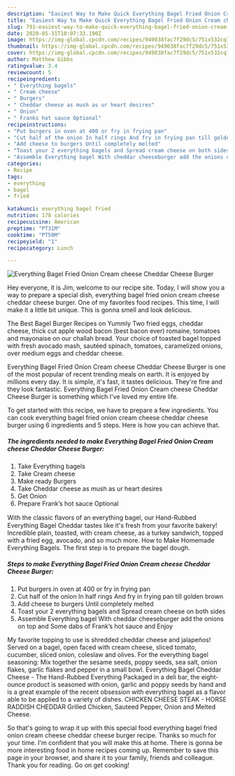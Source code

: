 ```yaml
---
description: "Easiest Way to Make Quick Everything Bagel Fried Onion Cream cheese Cheddar Cheese Burger"
title: "Easiest Way to Make Quick Everything Bagel Fried Onion Cream cheese Cheddar Cheese Burger"
slug: 791-easiest-way-to-make-quick-everything-bagel-fried-onion-cream-cheese-cheddar-cheese-burger
date: 2020-05-31T10:07:33.190Z
image: https://img-global.cpcdn.com/recipes/949038fac7f29dc5/751x532cq70/everything-bagel-fried-onion-cream-cheese-cheddar-cheese-burger-recipe-main-photo.jpg
thumbnail: https://img-global.cpcdn.com/recipes/949038fac7f29dc5/751x532cq70/everything-bagel-fried-onion-cream-cheese-cheddar-cheese-burger-recipe-main-photo.jpg
cover: https://img-global.cpcdn.com/recipes/949038fac7f29dc5/751x532cq70/everything-bagel-fried-onion-cream-cheese-cheddar-cheese-burger-recipe-main-photo.jpg
author: Matthew Gibbs
ratingvalue: 3.4
reviewcount: 5
recipeingredient:
- " Everything bagels"
- " Cream cheese"
- " Burgers"
- " Cheddar cheese as mush as ur heart desires"
- " Onion"
- " Franks hot sauce Optional"
recipeinstructions:
- "Put burgers in oven at 400 or fry in frying pan"
- "Cut half of the onion In half rings And fry in frying pan till golden brown"
- "Add cheese to burgers Until completely melted"
- "Toast your 2 everything bagels and Spread cream cheese on both sides"
- "Assemble Everything bagel With cheddar cheeseburger add the onions on top and Some dabs of Frank’s hot sauce and Enjoy"
categories:
- Recipe
tags:
- everything
- bagel
- fried

katakunci: everything bagel fried 
nutrition: 178 calories
recipecuisine: American
preptime: "PT31M"
cooktime: "PT50M"
recipeyield: "1"
recipecategory: Lunch

---
```



![Everything Bagel Fried Onion Cream cheese Cheddar Cheese Burger](https://img-global.cpcdn.com/recipes/949038fac7f29dc5/751x532cq70/everything-bagel-fried-onion-cream-cheese-cheddar-cheese-burger-recipe-main-photo.jpg)

Hey everyone, it is Jim, welcome to our recipe site. Today, I will show you a way to prepare a special dish, everything bagel fried onion cream cheese cheddar cheese burger. One of my favorites food recipes. This time, I will make it a little bit unique. This is gonna smell and look delicious.

The Best Bagel Burger Recipes on Yummly Two fried eggs, cheddar cheese, thick cut apple wood bacon (best bacon ever) romaine, tomatoes and mayonaise on our challah bread. Your choice of toasted bagel topped with fresh avocado mash, sautéed spinach, tomatoes, caramelized onions, over medium eggs and cheddar cheese.

Everything Bagel Fried Onion Cream cheese Cheddar Cheese Burger is one of the most popular of recent trending meals on earth. It is enjoyed by millions every day. It is simple, it's fast, it tastes delicious. They're fine and they look fantastic. Everything Bagel Fried Onion Cream cheese Cheddar Cheese Burger is something which I've loved my entire life.


To get started with this recipe, we have to prepare a few ingredients. You can cook everything bagel fried onion cream cheese cheddar cheese burger using 6 ingredients and 5 steps. Here is how you can achieve that.

<!--inarticleads1-->

##### The ingredients needed to make Everything Bagel Fried Onion Cream cheese Cheddar Cheese Burger:

1. Take  Everything bagels
1. Take  Cream cheese
1. Make ready  Burgers
1. Take  Cheddar cheese as mush as ur heart desires
1. Get  Onion
1. Prepare  Frank’s hot sauce Optional


With the classic ﬂavors of an everything bagel, our Hand-Rubbed Everything Bagel Cheddar tastes like it&#39;s fresh from your favorite bakery! Incredible plain, toasted, with cream cheese, as a turkey sandwich, topped with a fried egg, avocado, and so much more. How to Make Homemade Everything Bagels. The first step is to prepare the bagel dough. 

<!--inarticleads2-->

##### Steps to make Everything Bagel Fried Onion Cream cheese Cheddar Cheese Burger:

1. Put burgers in oven at 400 or fry in frying pan
1. Cut half of the onion In half rings And fry in frying pan till golden brown
1. Add cheese to burgers Until completely melted
1. Toast your 2 everything bagels and Spread cream cheese on both sides
1. Assemble Everything bagel With cheddar cheeseburger add the onions on top and Some dabs of Frank’s hot sauce and Enjoy


My favorite topping to use is shredded cheddar cheese and jalapeños! Served on a bagel, open faced with cream cheese, sliced tomato, cucumber, sliced onion, coleslaw and olives. For the everything bagel seasoning: Mix together the sesame seeds, poppy seeds, sea salt, onion flakes, garlic flakes and pepper in a small bowl. Everything Bagel Cheddar Cheese - The Hand-Rubbed Everything Packaged in a deli bar, the eight-ounce product is seasoned with onion, garlic and poppy seeds by hand and is a great example of the recent obsession with everything bagel as a flavor able to be applied to a variety of dishes. CHICKEN CHEESE STEAK - HORSE RADDISH CHEDDAR Grilled Chicken, Sauteed Pepper, Onion and Melted Cheese. 

So that's going to wrap it up with this special food everything bagel fried onion cream cheese cheddar cheese burger recipe. Thanks so much for your time. I'm confident that you will make this at home. There is gonna be more interesting food in home recipes coming up. Remember to save this page in your browser, and share it to your family, friends and colleague. Thank you for reading. Go on get cooking!
